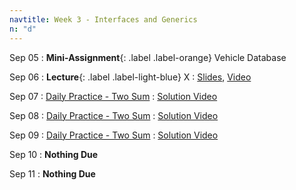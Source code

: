 ```yaml
---
navtitle: Week 3 - Interfaces and Generics
n: "d"
---
```


Sep 05
: **Mini-Assignment**{: .label .label-orange} Vehicle Database

Sep 06
: **Lecture**{: .label .label-light-blue} X
    : [Slides](), [Video]()

Sep 07
: [Daily Practice - Two Sum](https://leetcode.com/problems/two-sum)
    : [Solution Video]()

Sep 08
: [Daily Practice - Two Sum](https://leetcode.com/problems/two-sum)
    : [Solution Video]()

Sep 09
: [Daily Practice - Two Sum](https://leetcode.com/problems/two-sum)
    : [Solution Video]()

Sep 10
: **Nothing Due**

Sep 11
: **Nothing Due**

